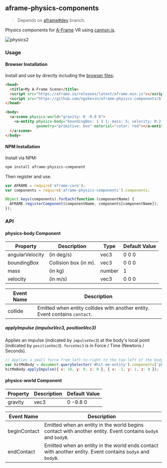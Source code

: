 ## aframe-physics-components

> Depends on [aframe#dev](https://github.com/aframevr/aframe/tree/dev) branch.

Physics components for [A-Frame](https://aframe.io) VR using [cannon.js](http://schteppe.github.io/cannon.js/).

![physics2](https://cloud.githubusercontent.com/assets/674727/12221506/a6345502-b752-11e5-8d9c-3a7245d24994.gif)

### Usage

#### Browser Installation

Install and use by directly including the [browser files](dist):

```html
<head>
  <title>My A-Frame Scene</title>
  <script src="https://aframe.io/releases/latest/aframe.min.js"></script>
  <script src="https://github.com/ngokevin/aframe-physics-components/blob/master/dist/aframe-physics-components.min.js"></script>
</head>

<body>
  <a-scene physics-world="gravity: 0 -9.8 0">
    <a-entity physics-body="boundingBox: 1 1 1; mass: 5; velocity: 0.2 0 0"
              geometry="primitive: box" material="color: red"></a-entity>
  </a-scene>
</body>
```

#### NPM Installation

Install via NPM:

```bash
npm install aframe-physics-component
```

Then register and use.

```js
var AFRAME = require('aframe-core');
var components = require('aframe-physics-components').components;

Object.keys(components).forEach(function (componentName) {
  AFRAME.registerComponent(componentName, components[componentName]);
});
```

### API

#### physics-body Component

| Property        | Description           | Type   | Default Value |
| --------        | -----------           | ----   | ------------- |
| angularVelocity | (in deg/s)            | vec3   | 0 0 0         |
| boundingBox     | Collision box (in m). | vec3   | 0 0 0         |
| mass            | (in kg)               | number | 1             |
| velocity        | (in m/s)              | vec3   | 0 0 0         |

| Event Name | Description
| ---------- | -----------
| collide    | Emitted when entity collides with another entity. Event contains `contact`.

##### applyImpulse (impulseVec3, positionVec3)

Applies an impulse (indicated by `impulseVec3`) at the body's local point
(indicated by `positionVec3`). `forceVec3` is in Force / Time (Newtons /
Seconds).

```js
// Applies a small force from left-to-right to the top-left of the body.
var hitMeBody = document.querySelector('#hit-me-entity').components['physics-body'];
hitMeBody.applyImpulse({ x: 10, y: 0, z: 0 }, { x: -1, y: 1, z: 0 });
```

#### physics-world Component

| Property | Description | Default Value |
| -------- | ----------- | ------------- |
| gravity  | vec3        | 0 -9.8 0      |

| Event Name   | Description
| ----------   | -----------
| beginContact | Emitted when an entity in the world begins contact with another entity. Event contains `bodyA` and `bodyB`.
| endContact   | Emitted when an entity in the world ends contact with another entity. Event contains `bodyA` and `bodyB`.
